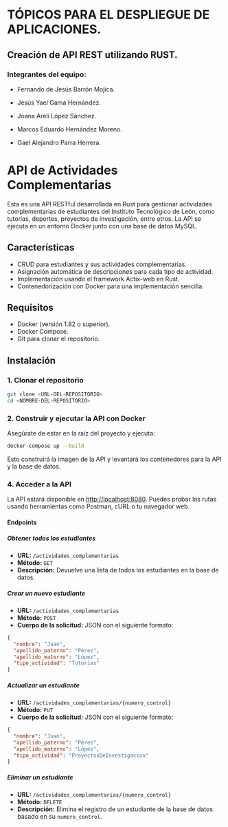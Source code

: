 # TÓPICOS PARA EL DESPLIEGUE DE APLICACIONES.

## Creación de API REST utilizando RUST.

### Integrantes del equipo:

- Fernando de Jesús Barrón Mojica.

- Jesús Yael Gama Hernández.

- Joana Areli López Sánchez.

- Marcos Eduardo Hernández Moreno.

- Gael Alejandro Parra Herrera.

# API de Actividades Complementarias

Esta es una API RESTful desarrollada en Rust para gestionar actividades complementarias de estudiantes del Instituto Tecnológico de León, como tutorías, deportes, proyectos de investigación, entre otros. La API se ejecuta en un entorno Docker junto con una base de datos MySQL.

## Características

- CRUD para estudiantes y sus actividades complementarias.
- Asignación automática de descripciones para cada tipo de actividad.
- Implementación usando el framework Actix-web en Rust.
- Contenedorización con Docker para una implementación sencilla.

## Requisitos

- Docker (versión 1.82 o superior).
- Docker Compose.
- Git para clonar el repositorio.

## Instalación

### 1. Clonar el repositorio

   ```bash
   git clone <URL-DEL-REPOSITORIO>
   cd <NOMBRE-DEL-REPOSITORIO>
  ```
### 2. Construir y ejecutar la API con Docker

Asegúrate de estar en la raíz del proyecto y ejecuta:

```bash
docker-compose up --build
```
Esto construirá la imagen de la API y levantará los contenedores para la API y la base de datos.

### 4. Acceder a la API

La API estará disponible en [http://localhost:8080](http://localhost:8080). Puedes probar las rutas usando herramientas como Postman, cURL o tu navegador web.

#### Endpoints

##### Obtener todos los estudiantes
- **URL:** `/actividades_complementarias`
- **Método:** `GET`
- **Descripción:** Devuelve una lista de todos los estudiantes en la base de datos.

##### Crear un nuevo estudiante
- **URL:** `/actividades_complementarias`
- **Método:** `POST`
- **Cuerpo de la solicitud:** JSON con el siguiente formato:

```json
{
  "nombre": "Juan",
  "apellido_paterno": "Pérez",
  "apellido_materno": "López",
  "tipo_actividad": "Tutorias"
}
```
##### Actualizar un estudiante
- **URL:** `/actividades_complementarias/{numero_control}`
- **Método:** `PUT`
- **Cuerpo de la solicitud:** JSON con el siguiente formato:

```json
{
  "nombre": "Juan",
  "apellido_paterno": "Pérez",
  "apellido_materno": "López",
  "tipo_actividad": "ProyectosDeInvestigacion"
}
```
##### Eliminar un estudiante
- **URL:** `/actividades_complementarias/{numero_control}`
- **Método:** `DELETE`
- **Descripción:** Elimina el registro de un estudiante de la base de datos basado en su `numero_control`.








